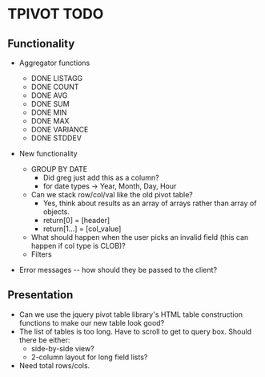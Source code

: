 # TPIVOT TODO

## Functionality 

- Aggregator functions
    - DONE LISTAGG
    - DONE COUNT 
    - DONE AVG 
    - DONE SUM 
    - DONE MIN 
    - DONE MAX 
    - DONE VARIANCE 
    - DONE STDDEV 

- New functionality
    - GROUP BY DATE 
        - Did greg just add this as a column?
        - for date types -> Year, Month, Day, Hour
    - Can we stack row/col/val like the old pivot table?
        - Yes, think about results as an array of arrays rather than array of objects.
        - return[0] = [header]
        - return[1...] = [col_value]
    - What should happen when the user picks an invalid field (this can happen if col type is CLOB)?
    - Filters

- Error messages -- how should they be passed to the client?

## Presentation

- Can we use the jquery pivot table library's HTML table construction functions to make our new table look good?
- The list of tables is too long. Have to scroll to get to query box. Should there be either:
    - side-by-side view?
    - 2-column layout for long field lists?
- Need total rows/cols.